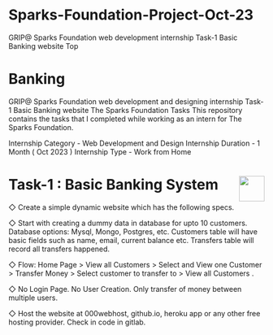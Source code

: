 # Sparks-Foundation-Project-Oct-23
GRIP@ Sparks Foundation web development internship Task-1 Basic Banking website  Top
# Banking
GRIP@ Sparks Foundation  web development and designing internship Task-1 Basic Banking website 
The Sparks Foundation Tasks
This repository contains the tasks that I completed while working as an intern for The Sparks Foundation.

Internship Category - Web Development and Design
Internship Duration - 1 Month ( Oct 2023 )
Internship Type - Work from Home



# Task-1 : Basic Banking System     <a href="https://www.youtube.com/watch?v=x12QFC76_-k"><img src="https://cdn2.iconfinder.com/data/icons/social-18/512/YouTube-2-256.png" width="50" height="50" align="right"></a>                                  
◇ Create a simple dynamic website which has the following specs.

◇ Start with creating a dummy data in database for upto 10
customers. Database options: Mysql, Mongo, Postgres, etc.
Customers table will have basic fields such as name, email,
current balance etc. Transfers table will record all transfers
happened.

◇ Flow: Home Page > View all Customers > Select and View one
Customer > Transfer Money > Select customer to transfer to >
View all Customers .

◇ No Login Page. No User Creation. Only transfer of money
between multiple users.

◇ Host the website at 000webhost, github.io, heroku app or any
other free hosting provider. Check in code in gitlab.
